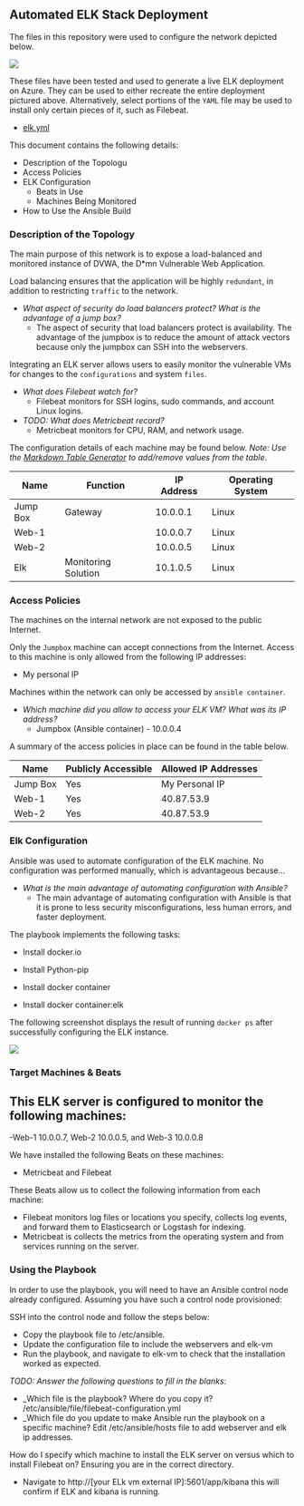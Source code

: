 ## Automated ELK Stack Deployment

The files in this repository were used to configure the network depicted below.

![](Diagrams/Elk-Diagram2.png)

These files have been tested and used to generate a live ELK deployment on Azure. They can be used to either recreate the entire deployment pictured above. Alternatively, select portions of the `YAML` file may be used to install only certain pieces of it, such as Filebeat.

  - [elk.yml](Ansible/elk.yml)

This document contains the following details:
- Description of the Topologu
- Access Policies
- ELK Configuration
  - Beats in Use
  - Machines Being Monitored
- How to Use the Ansible Build


### Description of the Topology

The main purpose of this network is to expose a load-balanced and monitored instance of DVWA, the D*mn Vulnerable Web Application.

Load balancing ensures that the application will be highly `redundant`, in addition to restricting `traffic` to the network.
- _What aspect of security do load balancers protect? What is the advantage of a jump box?_
  - The aspect of security that load balancers protect is availability. The advantage of the jumpbox is to reduce the amount of attack vectors because only the jumpbox can SSH into the webservers.

Integrating an ELK server allows users to easily monitor the vulnerable VMs for changes to the `configurations` and system `files`.
- _What does Filebeat watch for?_
  - Filebeat monitors for SSH logins, sudo commands, and account Linux logins.
- _TODO: What does Metricbeat record?_
  - Metricbeat monitors for CPU, RAM, and network usage.

The configuration details of each machine may be found below.
_Note: Use the [Markdown Table Generator](http://www.tablesgenerator.com/markdown_tables) to add/remove values from the table_.

| Name     | Function | IP Address | Operating System |
|----------|----------|------------|------------------|
| Jump Box | Gateway  | 10.0.0.1   | Linux            |
| Web-1    |          |        10.0.0.7    |     Linux             |
| Web-2    |          |   10.0.0.5        |       Linux           |
| Elk    | Monitoring Solution         |  10.1.0.5          |      Linux            |

### Access Policies

The machines on the internal network are not exposed to the public Internet. 

Only the `Jumpbox` machine can accept connections from the Internet. Access to this machine is only allowed from the following IP addresses:
 - My personal IP

Machines within the network can only be accessed by `ansible container`.
- _Which machine did you allow to access your ELK VM? What was its IP address?_
  - Jumpbox (Ansible container) - 10.0.0.4

A summary of the access policies in place can be found in the table below.

| Name     | Publicly Accessible | Allowed IP Addresses |
|----------|---------------------|----------------------|
| Jump Box | Yes          | My Personal IP   |
|  Web-1        |    Yes                 |    40.87.53.9                  |
|   Web-2       |      Yes               |        40.87.53.9              |

### Elk Configuration

Ansible was used to automate configuration of the ELK machine. No configuration was performed manually, which is advantageous because...
- _What is the main advantage of automating configuration with Ansible?_
  - The main advantage of automating configuration with Ansible is that it is prone to less security misconfigurations, less human errors, and faster deployment.

The playbook implements the following tasks:
- Install docker.io

- Install Python-pip
- Install docker container
- Install docker container:elk

The following screenshot displays the result of running `docker ps` after successfully configuring the ELK instance.

![](Images/Elk-screenshot.png) 

### Target Machines & Beats
This ELK server is configured to monitor the following machines:
- 
-Web-1 10.0.0.7, Web-2 10.0.0.5, and Web-3 10.0.0.8


We have installed the following Beats on these machines:
- Metricbeat and Filebeat

These Beats allow us to collect the following information from each machine:
- Filebeat monitors log files or locations you specify, collects log events, and forward them to Elasticsearch or Logstash for indexing.
- Metricbeat is collects the metrics from the operating system and from services running on the server.

### Using the Playbook
In order to use the playbook, you will need to have an Ansible control node already configured. Assuming you have such a control node provisioned: 

SSH into the control node and follow the steps below:
- Copy the playbook file to /etc/ansible.
- Update the configuration file to include the webservers and elk-vm
- Run the playbook, and navigate to elk-vm to check that the installation worked as expected.

_TODO: Answer the following questions to fill in the blanks:_
- _Which file is the playbook? Where do you copy it? /etc/ansible/file/filebeat-configuration.yml
- _Which file do you update to make Ansible run the playbook on a specific machine? Edit /etc/ansible/hosts file to add webserver and elk ip addresses.

 How do I specify which machine to install the ELK server on versus which to install Filebeat on? Ensuring you are in the correct directory.
 
- Navigate to http://[your ELk vm external IP]:5601/app/kibana this will confirm if ELK and kibana is running.
